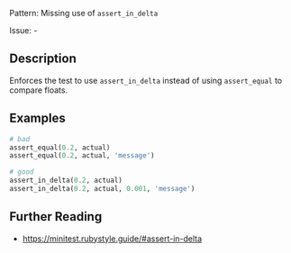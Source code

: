 Pattern: Missing use of `assert_in_delta`

Issue: -

## Description

Enforces the test to use `assert_in_delta` instead of using `assert_equal` to compare floats.

## Examples

``` ruby
# bad
assert_equal(0.2, actual)
assert_equal(0.2, actual, 'message')

# good
assert_in_delta(0.2, actual)
assert_in_delta(0.2, actual, 0.001, 'message')
```

## Further Reading

- <https://minitest.rubystyle.guide/#assert-in-delta>